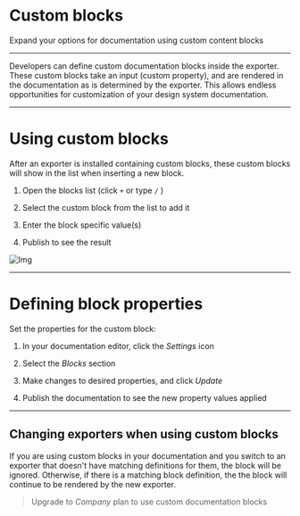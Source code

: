 
# Custom blocks

Expand your options for documentation using custom content blocks

---

Developers can define custom documentation blocks inside the exporter. These custom blocks take an input (custom property), and are rendered in the documentation as is determined by the exporter. This allows endless opportunities for customization of your design system documentation. 

---

# Using custom blocks

After an exporter is installed containing custom blocks, these custom blocks will show in the list when inserting a new block.

1. Open the blocks list (click `+` or type `/` )

1. Select the custom block from the list to add it

1. Enter the block specific value(s)

1. Publish to see the result

![Img](https://studio-assets.supernova.io/design-systems/6475/21ec276d-a905-463b-823e-02ed539cb506.png?Expires=1972252800&Policy=eyJTdGF0ZW1lbnQiOlt7IlJlc291cmNlIjoiaHR0cHM6Ly9zdHVkaW8tYXNzZXRzLnN1cGVybm92YS5pby9kZXNpZ24tc3lzdGVtcy82NDc1LzIxZWMyNzZkLWE5MDUtNDYzYi04MjNlLTAyZWQ1MzljYjUwNi5wbmciLCJDb25kaXRpb24iOnsiRGF0ZUxlc3NUaGFuIjp7IkFXUzpFcG9jaFRpbWUiOjE5NzIyNTI4MDB9fX1dfQ__&Signature=FwaRPAHiZDNkYrtBhTEplkNjxxf7qMVMP0Abkw481o-R2FxHxFWKuXQXnuNHyswWCnwRpRNM15Mzk5N~S-kwcrXHlhLWrnj12~c1Zo3TapjzUcT~Pk226zTmwMMP0FqJL88U6bI47GjdduhCiN0tmrtpU80yL4pSY62HFZnSgQRiTGM31MJT5lIcxL9fMAfQjTXzzKStOaSRA5KK7v9jpF8A7LyK86YkOh6BJMWc9XbCqSLp8wNjLjtfGnDgU0nSBSrILNkVJoBN6Wul7KkUzDc8hTLV7CAvIHaZQq-2vwKQx9LjDPhOSfng-ugE93KHHRZl7FWKP9UL2SoxIGBMSA__&Key-Pair-Id=APKAJGK34LCCAUR7N6LA)

---

# Defining block properties

Set the properties for the custom block:

1. In your documentation editor, click the *Settings* icon

1. Select the *Blocks* section

1. Make changes to desired properties, and click *Update* 

1. Publish the documentation to see the new property values applied

---

## Changing exporters when using custom blocks

If you are using custom blocks in your documentation and you switch to an exporter that doesn't have matching definitions for them, the block will be ignored. Otherwise, if there is a matching block definition, the the block will continue to be rendered by the new exporter.

> Upgrade to *Company* plan to use custom documentation blocks